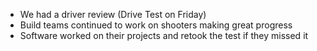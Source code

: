 <!--t October 29, 2019 t-->

 - We had a driver review (Drive Test on Friday)
 - Build teams continued to work on shooters making great progress
 - Software worked on their projects and retook the test if they missed it
